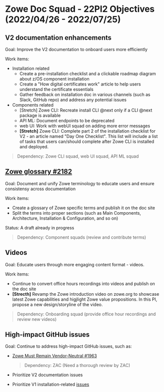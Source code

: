 # Zowe Doc Squad - 22PI2 Objectives (2022/04/26 - 2022/07/25)

## V2 documentation enhancements

Goal: Improve the V2 documentation to onboard users more efficiently

Work items: 

- Installation related
  - Create a pre-installation checklist and a clickable roadmap diagram about z/OS component installation
  - Create a "How digital certificates work" article to help users understand the certificate essentials
  - Gather feedback on installation doc in various channels (such as Slack, GitHub repo) and address any potential issues
- Components related
  - [Stretch] Zowe CLI: Recreate install CLI @next only if a CLI @next package is available
  - API ML: Document endpoints to be deprecated
  - web UI: Work with webUI squad on adding more error messages
  - **[Stretch]** Zowe CLI: Complete part 2 of the installation checklist for V2 - an article named "Day One Checklist". This list will include a list of tasks that users can/should complete after Zowe CLI is installed and deployed. 

> Dependency: Zowe CLI squad, web UI squad, API ML squad

## [Zowe glossary #2182](https://github.com/zowe/docs-site/issues/2182) 

Goal: Document and unify Zowe terminology to educate users and ensure consistensy across documentation

Work items: 

- Create a glossary of Zowe specific terms and publish it on the doc site 
- Split the terms into proper sections (such as Main Components, Architecture, Installation & Configuration, and so on)

Status: A draft already in progress

> Dependency: Component squads (review and contribute terms)

## Videos

Goal: Educate users through more engaging content format - videos. 

Work items: 

- Continue to convert office hours recordings into videos and publish on the doc site
- **[Strecth]** Revamp the Zowe introduction video on zowe.org to showcase latest Zowe capabilities and higjlight Zowe value propositions. In this PI, propose a new design/storyline of the video.

> Dependency: Onboarding squad (provide office hour recordings and review new videos)

## High-impact GitHub issues

Goal: Continue to address high-impact GitHub issues, such as: 

- [Zowe Must Remain Vendor-Neutral #1963](https://github.com/zowe/docs-site/issues/1963)

  > Dependency: ZAC (Need a thorough review by ZAC)

- Prioritize V2 documentation issues
- Prioritize V1 installation-related [issues](https://github.com/zowe/docs-site/issues?q=is%3Aopen+is%3Aissue+label%3A%22area%3A+zos-install-upgrade%22)

